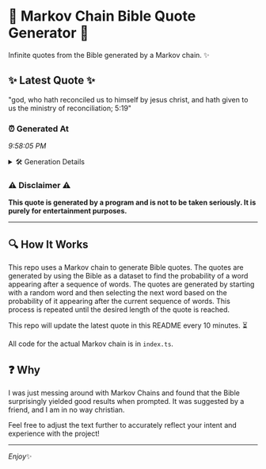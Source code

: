 # 📖 Markov Chain Bible Quote Generator 📖

Infinite quotes from the Bible generated by a Markov chain. ✨

## ✨ Latest Quote ✨
"god, who hath reconciled us to himself by jesus christ, and hath given to us the ministry of reconciliation; 5:19"

### ⏰ Generated At
*9:58:05 PM*

<details>
    <summary>🛠️ Generation Details</summary>
    <p>
        <strong>🌱 Seed:</strong> god,<br>
        <strong>🔄 Iterations:</strong> 19<br>
        <strong>📜 Context History:</strong><br>[ god, ]: who<br>[ god,, who ]: hath<br>[ god,, who, hath ]: reconciled<br>[ god,, who, hath, reconciled ]: us<br>[ god,, who, hath, reconciled, us ]: to<br>[ god,, who, hath, reconciled, us, to ]: himself<br>[ who, hath, reconciled, us, to, himself ]: by<br>[ hath, reconciled, us, to, himself, by ]: jesus<br>[ reconciled, us, to, himself, by, jesus ]: christ,<br>[ us, to, himself, by, jesus, christ, ]: and<br>[ to, himself, by, jesus, christ,, and ]: hath<br>[ himself, by, jesus, christ,, and, hath ]: given<br>[ by, jesus, christ,, and, hath, given ]: to<br>[ jesus, christ,, and, hath, given, to ]: us<br>[ christ,, and, hath, given, to, us ]: the<br>[ and, hath, given, to, us, the ]: ministry<br>[ hath, given, to, us, the, ministry ]: of<br>[ given, to, us, the, ministry, of ]: reconciliation;<br>[ to, us, the, ministry, of, reconciliation; ]: 5:19<br>
    </p>
</details>

### ⚠️ Disclaimer ⚠️
**This quote is generated by a program and is not to be taken seriously. It is purely for entertainment purposes.**

---

## 🔍 How It Works

This repo uses a Markov chain to generate Bible quotes. The quotes are generated by using the Bible as a dataset to find the probability of a word appearing after a sequence of words. The quotes are generated by starting with a random word and then selecting the next word based on the probability of it appearing after the current sequence of words. This process is repeated until the desired length of the quote is reached.

This repo will update the latest quote in this README every 10 minutes. ⏳

All code for the actual Markov chain is in `index.ts`.

## ❓ Why

I was just messing around with Markov Chains and found that the Bible surprisingly yielded good results when prompted. 
It was suggested by a friend, and I am in no way christian.

Feel free to adjust the text further to accurately reflect your intent and experience with the project!

---

*Enjoy*✨
